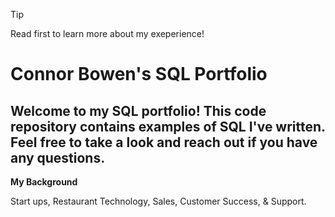 >[!TIP]
>Read first to learn more about my exeperience!

# Connor Bowen's SQL Portfolio

## Welcome to my SQL portfolio! This code repository contains examples of SQL I've written. Feel free to take a look and reach out if you have any questions.

**My Background**

Start ups, Restaurant Technology, Sales, Customer Success, & Support.
